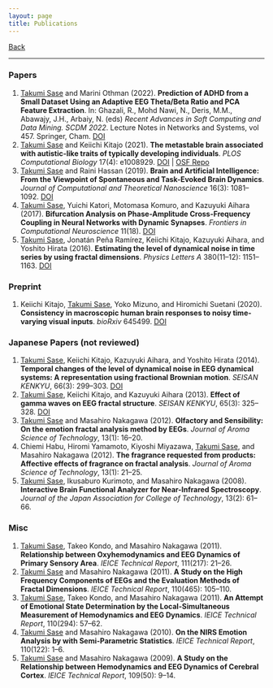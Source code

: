 ```yaml
---
layout: page
title: Publications
---
```


[Back](/index.md)
* * *

### Papers
1. <u>Takumi Sase</u> and Marini Othman (2022). **Prediction of ADHD from a Small Dataset Using an Adaptive EEG Theta/Beta Ratio and PCA Feature Extraction**. In: Ghazali, R., Mohd Nawi, N., Deris, M.M., Abawajy, J.H., Arbaiy, N. (eds) *Recent Advances in Soft Computing and Data Mining. SCDM 2022*. Lecture Notes in Networks and Systems, vol 457. Springer, Cham. [DOI](https://doi.org/10.1007/978-3-031-00828-3_10)
2. <u>Takumi Sase</u> and Keiichi Kitajo (2021). **The metastable brain associated with autistic-like traits of typically developing individuals**. *PLOS Computational Biology* 17(4): e1008929. [DOI](https://doi.org/10.1371/journal.pcbi.1008929) \| [OSF Repo](https://osf.io/29qb5/)
3. <u>Takumi Sase</u> and Raini Hassan (2019). **Brain and Artificial Intelligence: From the Viewpoint of Spontaneous and Task-Evoked Brain Dynamics**. *Journal of Computational and Theoretical Nanoscience* 16(3): 1081&ndash;1092. [DOI](https://doi.org/10.1166/jctn.2019.8000)
4. <u>Takumi Sase</u>, Yuichi Katori, Motomasa Komuro, and Kazuyuki Aihara (2017). **Bifurcation Analysis on Phase-Amplitude Cross-Frequency Coupling in Neural Networks with Dynamic Synapses**. *Frontiers in Computational Neuroscience* 11(18). [DOI](https://www.frontiersin.org/article/10.3389/fncom.2017.00018)
5. <u>Takumi Sase</u>, Jonatán Peña Ramírez, Keiichi Kitajo, Kazuyuki Aihara, and Yoshito Hirata (2016). **Estimating the level of dynamical noise in time series by using fractal dimensions**. *Physics Letters A* 380(11&ndash;12): 1151&ndash;1163. [DOI](https://doi.org/10.1016/j.physleta.2016.01.014)

### Preprint
1. Keiichi Kitajo, <u>Takumi Sase</u>, Yoko Mizuno, and Hiromichi Suetani (2020). **Consistency in macroscopic human brain responses to noisy time-varying visual inputs**. *bioRxiv* 645499. [DOI](https://doi.org/10.1101/645499)

### Japanese Papers (not reviewed)
1. <u>Takumi Sase</u>, Keiichi Kitajo, Kazuyuki Aihara, and Yoshito Hirata (2014). **Temporal changes of the  level of dynamical noise in EEG dynamical systems: A representation using fractional Brownian motion**. *SEISAN KENKYU*, 66(3): 299&ndash;303. [DOI](https://doi.org/10.11188/seisankenkyu.66.299)
2. <u>Takumi Sase</u>, Keiichi Kitajo, and Kazuyuki Aihara (2013). **Effect of gamma waves on EEG fractal structure**. *SEISAN KENKYU*, 65(3): 325&ndash;328. [DOI](https://doi.org/10.11188/seisankenkyu.65.325)
3. <u>Takumi Sase</u> and Masahiro Nakagawa (2012). **Olfactory and Sensibility: On the emotion fractal analysis method by EEGs**. *Journal of Aroma Science of Technology*, 13(1): 16&ndash;20.
4. Chiemi Habu, Hiromi Yamamoto, Kiyoshi Miyazawa, <u>Takumi Sase</u>, and Masahiro Nakagawa (2012). **The fragrance requested from products: Affective effects of fragrance on fractal analysis**. *Journal of Aroma Science of Technology*, 13(1): 21&ndash;25.
5. <u>Takumi Sase</u>, Ikusaburo Kurimoto, and Masahiro Nakagawa (2008). **Interactive Brain Functional Analyzer for Near-Infrared Spectroscopy**. *Journal of the Japan Association for College of Technology*, 13(2): 61&ndash;66.

### Misc
1. <u>Takumi Sase</u>, Takeo Kondo, and Masahiro Nakagawa (2011). **Relationship between Oxyhemodynamics and EEG Dynamics of Primary Sensory Area**. *IEICE Technical Report*, 111(217): 21&ndash;26.
2. <u>Takumi Sase</u> and Masahiro Nakagawa (2011). **A Study on the High Frequency Components of EEGs and the Evaluation Methods of Fractal Dimensions**. *IEICE Technical Report*, 110(465): 105&ndash;110.
3. <u>Takumi Sase</u>, Takeo Kondo, and Masahiro Nakagawa (2011). **An Attempt of Emotional State Determination by the Local-Simultaneous Measurement of Hemodynamics and EEG Dynamics**. *IEICE Technical Report*, 110(294): 57&ndash;62.
4. <u>Takumi Sase</u> and Masahiro Nakagawa (2010). **On the NIRS Emotion Analysis by with Semi-Parametric Statistics**. *IEICE Technical Report*, 110(122): 1&ndash;6.
5. <u>Takumi Sase</u> and Masahiro Nakagawa (2009). **A Study on the Relationship between Hemodynamics and EEG Dynamics of Cerebral Cortex**. *IEICE Technical Report*, 109(50): 9&ndash;14.


